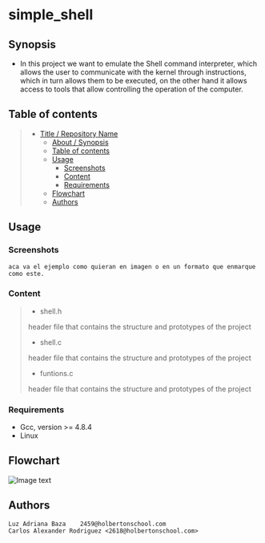 # simple_shell

## Synopsis

- In this project we want to emulate the Shell command interpreter, which allows the user to communicate with the kernel through instructions, which in turn allows them to be executed, on the other hand it allows access to tools that allow controlling the operation of the computer.

## Table of contents

> - [Title / Repository Name](#title--repository-name)
>   - [About / Synopsis](#about--synopsis)
>   - [Table of contents](#table-of-contents)
>   - [Usage](#usage)
>     - [Screenshots](#screenshots)
>     - [Content](#content)
>     - [Requirements](#requirements)
>   - [Flowchart](#Flowchart)
>   - [Authors](#Authors)

## Usage

### Screenshots

```
aca va el ejemplo como quieran en imagen o en un formato que enmarque como este.
```

### Content

> - shell.h
>
> header file that contains the structure and prototypes of the project
>
> - shell.c
>
> header file that contains the structure and prototypes of the project
>
> - funtions.c
>
> header file that contains the structure and prototypes of the project

### Requirements

- Gcc, version >= 4.8.4
- Linux

## Flowchart

![Image text]()

## Authors

    Luz Adriana Baza    2459@holbertonschool.com
    Carlos Alexander Rodriguez <2618@holbertonschool.com>
